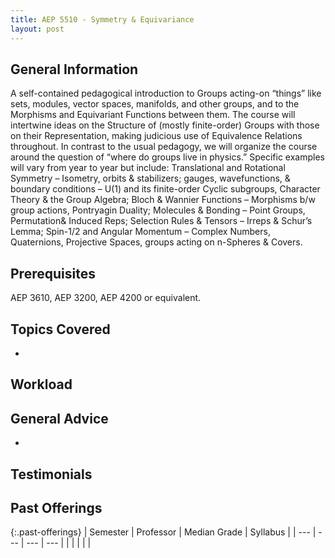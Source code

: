 ```yaml
---
title: AEP 5510 - Symmetry & Equivariance
layout: post
---
```


<link rel="stylesheet" href="/main.css">

## General Information

A self-contained pedagogical introduction to Groups acting-on “things” like sets, modules, vector spaces, manifolds, and other groups, and to the Morphisms and Equivariant Functions between them. The course will intertwine ideas on the Structure of (mostly finite-order) Groups with those on their Representation, making judicious use of Equivalence Relations throughout. In contrast to the usual pedagogy, we will organize the course around the question of “where do groups live in physics.” Specific examples will vary from year to year but include: Translational and Rotational Symmetry – Isometry, orbits & stabilizers; gauges, wavefunctions, & boundary conditions – U(1) and its finite-order Cyclic subgroups, Character Theory & the Group Algebra; Bloch & Wannier Functions – Morphisms b/w group actions, Pontryagin Duality; Molecules & Bonding – Point Groups, Permutation& Induced Reps; Selection Rules & Tensors – Irreps & Schur’s Lemma; Spin-1/2 and Angular Momentum – Complex Numbers, Quaternions, Projective Spaces, groups acting on n-Spheres & Covers.

## Prerequisites

AEP 3610, AEP 3200, AEP 4200 or equivalent.

## Topics Covered

  - 

## Workload



## General Advice

  - 

## Testimonials



## Past Offerings

{:.past-offerings}
| Semester | Professor | Median Grade | Syllabus |
| --- | --- | --- | --- |
|  |  |  |  |
